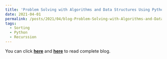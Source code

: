 ```yaml
---
title: 'Problem Solving with Algorithms and Data Structures Using Python (Chapter 5 Sorting and Searching)'
date: 2021-04-01
permalink: /posts/2021/04/blog-Problem-Solving-with-Algorithms-and-Data-Structures-Using-Python-Chapter-05/
tags:
  - Sorting
  - Python
  - Recurssion
---
```


You can click [**here**](https://pridelee.github.io/files/blog/Chapter-5-Sorting-and-Searching.pdf) and [**here**](https://zhuanlan.zhihu.com/p/361313074) to read complete blog.
